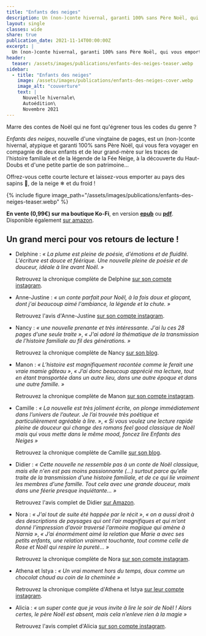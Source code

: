 ```yaml
---
title: "Enfants des neiges"
description: Un (non-)conte hivernal, garanti 100% sans Père Noël, qui vous emportera au pays des sapins, de la neige et du froid ! Paru en novembre 2021 en autoédition
layout: single
classes: wide
share: true
publication_date: 2021-11-14T00:00:00Z
excerpt: |
  Un (non-)conte hivernal, garanti 100% sans Père Noël, qui vous emportera au pays des sapins, de la neige et du froid !
header:
  teaser: /assets/images/publications/enfants-des-neiges-teaser.webp
sidebar:
  - title: "Enfants des neiges"
    image: /assets/images/publications/enfants-des-neiges-cover.webp
    image_alt: "couverture"
    text: |
      Nouvelle hivernale\
      Autoédition\
      Novembre 2021
---
```


Marre des contes de Noël qui ne font qu'égrener tous les codes du genre ?

*Enfants des neiges*, nouvelle d'une vingtaine de pages, est un (non-)conte hivernal, atypique et garanti 100% sans Père Noël, qui vous fera voyager en compagnie de deux enfants et de leur grand-mère sur les traces de l'histoire familiale et de la légende de la Fée Neige, à la découverte du Haut-Doubs et d'une petite partie de son patrimoine…

Offrez-vous cette courte lecture et laissez-vous emporter au pays des sapins 🌲, de la neige ❄ et du froid !

{% include figure image_path="/assets/images/publications/enfants-des-neiges-teaser.webp" %}

**En vente (0,99€) sur ma boutique Ko-Fi**, en version **<a href="https://ko-fi.com/s/7c84ee8f05" target="_blank">epub</a>** ou **<a href="https://ko-fi.com/s/8661618b41" target="_blank">pdf</a>**. \
Disponible également <a href="https://amzn.to/3EUK8Zw" target="_blank">sur amazon</a>.


## Un grand merci pour vos retours de lecture&nbsp;!

- Delphine&nbsp;: *«&nbsp;La plume est pleine de poésie, d'émotions et de fluidité. L'écriture est douce et féérique. Une nouvelle pleine de poésie et de douceur, idéale à lire avant Noël.&nbsp;»*

    Retrouvez la chronique complète de Delphine <a href="https://www.instagram.com/p/Cmexys4qfCa/" target="_blank">sur son compte instagram</a>.

- Anne-Justine&nbsp;: *«&nbsp;un conte parfait pour Noël, à la fois doux et glaçant, dont j'ai beaucoup aimé l'ambiance, la légende et la chute.&nbsp;»*

    Retrouvez l'avis d'Anne-Justine <a href="https://www.instagram.com/p/CmEjYiNKx3U/" target="_blank">sur son compte instagram</a>.

- Nancy&nbsp;: *«&nbsp;une nouvelle prenante et très intéressante. J'ai lu ces 28 pages d'une seule traite&nbsp;»*, *«&nbsp;J'ai adoré la thématique de la transmission de l'histoire familiale au fil des générations.&nbsp;»*

    Retrouvez la chronique complète de Nancy <a href="https://les-livres-de-nancy.blogspot.com/2022/01/enfants-des-neiges-catherine-phan-van.html" target="_blank">sur son blog</a>.

- Manon&nbsp;: *«&nbsp;L’histoire est magnifiquement racontée comme le ferait une vraie mamie gâteau&nbsp;»*, *«&nbsp;J’ai donc beaucoup apprécié ma lecture, tout en étant transportée dans un autre lieu, dans une autre époque et dans une autre famille.&nbsp;»*

    Retrouvez la chronique complète de Manon <a href="https://www.instagram.com/p/CYR6Au5qZ6X/" target="_blank">sur son compte instagram</a>.

- Camille&nbsp;: *«&nbsp;La nouvelle est très joliment écrite, on plonge immédiatement dans l’univers de l’auteur. Je l’ai trouvée très poétique et particulièrement agréable à lire.&nbsp;»*, *«&nbsp;Si vous voulez une lecture rapide pleine de douceur qui change des romans feel good classique de Noël mais qui vous mette dans le même mood, foncez lire Enfants des Neiges&nbsp;»*

    Retrouvez la chronique complète de Camille <a href="https://camillexlmn.wixsite.com/eclatdelune/post/chronique-enfants-des-neiges-catherine-phan-van-sp" target="_blank">sur son blog</a>.

- Didier&nbsp;: *«&nbsp;Cette nouvelle ne ressemble pas à un conte de Noël classique, mais elle n'en est pas moins passionnante (…) surtout parce qu'elle traite de la transmission d'une histoire familiale, et de ce qui lie vraiment les membres d'une famille. Tout cela avec une grande douceur, mais dans une féerie presque inquiétante…&nbsp;»*

    Retrouvez l'avis complet de Didier <a href="https://amzn.to/3RWAAFl" target="_blank">sur Amazon</a>.

- Nora&nbsp;: *«&nbsp;J'ai tout de suite été happée par le récit&nbsp;»*, *«&nbsp;on a aussi droit à des descriptions de paysages qui ont l’air magnifiques et qui m’ont donné l’impression d’avoir traversé l’armoire magique qui amène à Narnia&nbsp;»*, *«&nbsp;J’ai énormément aimé la relation que Marie a avec ses petits enfants, une relation vraiment touchante, tout comme celle de Rose et Noël qui respire la pureté…&nbsp;»*

    Retrouvez la chronique complète de Nora <a href="https://www.instagram.com/p/CWgUwHmKSFq/" target="_blank">sur son compte instagram</a>.

- Athena et Istya&nbsp;: *«&nbsp;Un vrai moment hors du temps, doux comme un chocolat chaud au coin de la cheminée&nbsp;»*

    Retrouvez la chronique complète d'Athena et Istya <a href="https://www.instagram.com/p/Ck-0w9GKj8K/" target="_blank">sur leur compte instagram</a>.

- Alicia&nbsp;: *«&nbsp;un super conte que je vous invite à lire le soir de Noël&nbsp;! Alors certes, le père Noël est absent, mais cela n’enleve rien à la magie&nbsp;»*

    Retrouvez l'avis complet d'Alicia <a href="https://www.instagram.com/p/Cl3zyyFN5KQ/" target="_blank">sur son compte instagram</a>.